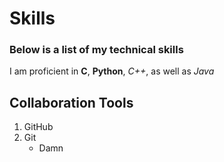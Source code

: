 # Skills

### Below is a list of my technical skills

I am proficient in **C**, __Python__, *C++*, as well as _Java_

## Collaboration Tools
1. GitHub
2. Git
   * Damn
